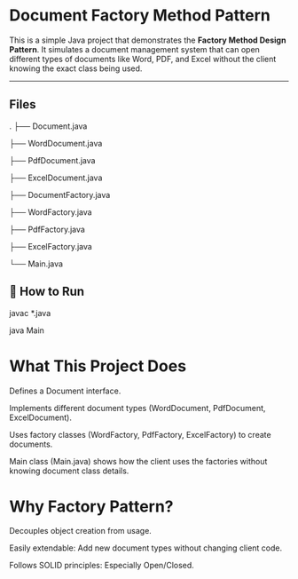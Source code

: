 # Document Factory Method Pattern

This is a simple Java project that demonstrates the **Factory Method Design Pattern**. It simulates a document management system that can open different types of documents like Word, PDF, and Excel without the client knowing the exact class being used.

---

## Files

.
├── Document.java

├── WordDocument.java

├── PdfDocument.java

├── ExcelDocument.java

├── DocumentFactory.java

├── WordFactory.java

├── PdfFactory.java

├── ExcelFactory.java

└── Main.java

## 🔧 How to Run

javac *.java

java Main

# What This Project Does
Defines a Document interface.

Implements different document types (WordDocument, PdfDocument, ExcelDocument).

Uses factory classes (WordFactory, PdfFactory, ExcelFactory) to create documents.

Main class (Main.java) shows how the client uses the factories without knowing document class details.

# Why Factory Pattern?
Decouples object creation from usage.

Easily extendable: Add new document types without changing client code.

Follows SOLID principles: Especially Open/Closed.
